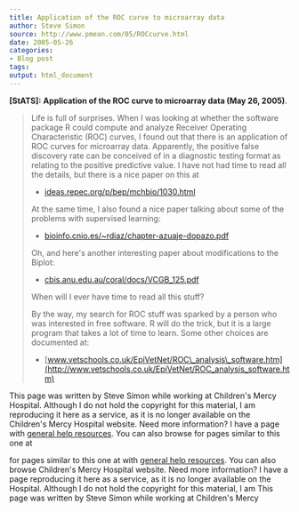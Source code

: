 ```yaml
---
title: Application of the ROC curve to microarray data
author: Steve Simon
source: http://www.pmean.com/05/ROCcurve.html
date: 2005-05-26
categories:
- Blog post
tags:
output: html_document
---
```

**[StATS]:** **Application of the ROC curve to
microarray data (May 26, 2005)**.

> Life is full of surprises. When I was looking at whether the software
> package R could compute and analyze Receiver Operating Characteristic
> (ROC) curves, I found out that there is an application of ROC curves
> for microarray data. Apparently, the positive false discovery rate can
> be conceived of in a diagnostic testing format as relating to the
> positive predictive value. I have not had time to read all the
> details, but there is a nice paper on this at
>
> -   [ideas.repec.org/p/bep/mchbio/1030.html](http://ideas.repec.org/p/bep/mchbio/1030.html)
>
> At the same time, I also found a nice paper talking about some of the
> problems with supervised learning:
>
> -   [bioinfo.cnio.es/\~rdiaz/chapter-azuaje-dopazo.pdf](http://bioinfo.cnio.es/~rdiaz/chapter-azuaje-dopazo.pdf)
>
> Oh, and here\'s another interesting paper about modifications to the
> Biplot:
>
> -   [cbis.anu.edu.au/coral/docs/VCGB\_125.pdf](http://cbis.anu.edu.au/coral/docs/VCGB_125.pdf)
>
> When will I ever have time to read all this stuff?
>
> By the way, my search for ROC stuff was sparked by a person who was
> interested in free software. R will do the trick, but it is a large
> program that takes a lot of time to learn. Some other choices are
> documented at:
>
> -   [www.vetschools.co.uk/EpiVetNet/ROC\_analysis\_software.htm](http://www.vetschools.co.uk/EpiVetNet/ROC_analysis_software.htm)

This page was written by Steve Simon while working at Children\'s Mercy
Hospital. Although I do not hold the copyright for this material, I am
reproducing it here as a service, as it is no longer available on the
Children\'s Mercy Hospital website. Need more information? I have a page
with [general help resources](../GeneralHelp.html). You can also browse
for pages similar to this one at
<!---More--->
for pages similar to this one at
with [general help resources](../GeneralHelp.html). You can also browse
Children\'s Mercy Hospital website. Need more information? I have a page
reproducing it here as a service, as it is no longer available on the
Hospital. Although I do not hold the copyright for this material, I am
This page was written by Steve Simon while working at Children\'s Mercy

<!---Do not use
**[StATS]:** **Application of the ROC curve to
This page was written by Steve Simon while working at Children\'s Mercy
Hospital. Although I do not hold the copyright for this material, I am
reproducing it here as a service, as it is no longer available on the
Children\'s Mercy Hospital website. Need more information? I have a page
with [general help resources](../GeneralHelp.html). You can also browse
for pages similar to this one at
--->

